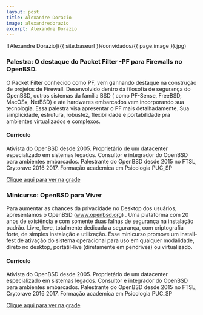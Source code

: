 ```yaml
---
layout: post
title: Alexandre Dorazio
image: alexandredorazio
excerpt: Alexandre Dorazio
---
```

![Alexandre Dorazio]({{ site.baseurl }}/convidados/{{ page.image }}.jpg)


### Palestra: O destaque do Packet Filter -PF para Firewalls no  OpenBSD.

O Packet Filter conhecido como PF, vem ganhando destaque na construção de projetos de Firewall. Desenvolvido dentro da filosofia de segurança do OpenBSD, outros sistemas da família BSD ( como PF-Sense, FreeBSD, MacOSx, NetBSD) e ate hardwares embarcados vem incorporando sua tecnologia. Essa palestra visa apresentar o PF mais detalhadamente. Sua simplicidade, estrutura, robustez, flexibilidade e portabilidade pra ambientes virtualizados e complexos.

#### Currículo
Ativista do OpenBSD desde 2005.
 Proprietário de um datacenter especializado em sistemas legados.
 Consultor e integrador do OpenBSD para ambientes embarcados.
 Palestrante do OpenBSD desde 2015 no FTSL, Crytorave 2016 2017.
 Formação academica em Psicologia PUC_SP

[Clique aqui para ver na grade](https://ftsl.websiteseguro.com/ftsl9/grade/detail.html?pid=192)

### Minicurso: OpenBSD para Viver

Para aumentar as chances da privacidade no Desktop dos usuários, apresentamos o OpenBSD (www.openbsd.org) . Uma plataforma com 20 anos de existência e com somente duas falhas de segurança na instalação padrão. Livre, leve, totalmente dedicada a segurança, com criptografia forte, de simples instalação e utilização. Esse minicurso promove um install-fest de ativação do sistema operacional para uso em qualquer modalidade, direto no desktop, portátil-live (diretamente em pendrives) ou virtualizado.

#### Currículo
Ativista do OpenBSD desde 2005.
 Proprietário de um datacenter especializado em sistemas legados.
 Consultor e integrador do OpenBSD para ambientes embarcados.
 Palestrante do OpenBSD desde 2015 no FTSL, Crytorave 2016 2017.
 Formação academica em Psicologia PUC_SP

[Clique aqui para ver na grade](https://ftsl.websiteseguro.com/ftsl9/grade/detail.html?pid=193)

